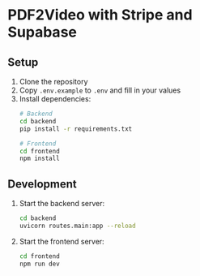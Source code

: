 # PDF2Video with Stripe and Supabase

## Setup
1. Clone the repository
2. Copy `.env.example` to `.env` and fill in your values
3. Install dependencies:
   ```bash
   # Backend
   cd backend
   pip install -r requirements.txt

   # Frontend
   cd frontend
   npm install
   ```

## Development
1. Start the backend server:
   ```bash
   cd backend
   uvicorn routes.main:app --reload
   ```
2. Start the frontend server:
   ```bash
   cd frontend
   npm run dev
   ```

